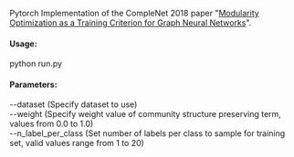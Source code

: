 Pytorch Implementation of the CompleNet 2018 paper "[Modularity Optimization as a Training Criterion for Graph Neural Networks](https://github.com/naveed92/gcn_modularity/blob/main/papers/Modularity%20optimization%20as%20a%20training%20criterion%20for%20graph%20neural%20networks.pdf)".

#### Usage: 

python run.py

#### Parameters:
--dataset (Specify dataset to use)  
--weight (Specify weight value of community structure preserving term, values from 0.0 to 1.0)  
--n_label_per_class (Set number of labels per class to sample for training set, valid values range from 1 to 20)
